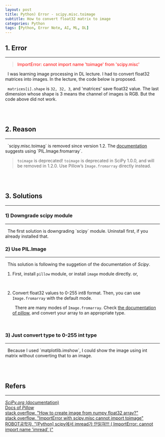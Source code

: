 ```yaml
---
layout: post
title: Python) Error - scipy.misc.toimage
subtitle: How to convert float32 matrix to image
categories: Python
tags: [Python, Error Note, AI, ML, DL]
---
```

## 1. Error
<hr>

> <span style="color:red">ImportError: cannot import name 'toimage' from 'scipy.misc'</span>

&nbsp;&nbsp;I was learning image processing in DL lecture. I had to convert float32 matrices into images. In the lecture, the code below is proposed.

<script src="https://gist.github.com/unsik6/5503cd871eb47e572f5a749c22a7ff2a.js"></script>
&nbsp;&nbsp;`matrices[i].shape` is `32, 32, 3`, and 'matrices' save float32 value. The last dimension whose shape is 3 means the channel of images is RGB. But the code above did not work.

<br/><br/>

## 2. Reason
<hr>
&nbsp;&nbsp;`scipy.misc.toimag` is removed since version 1.2. The <a href = "https://docs.scipy.org/doc/scipy-1.1.0/reference/generated/scipy.misc.toimage.html#scipy.misc.toimage">documentation</a> suggests using `PIL.Image.fromarray`.

> `toimage` is deprecated! `toimage` is deprecated in SciPy 1.0.0, and will be removed in 1.2.0. Use Pillow’s `Image.fromarray` directly instead.

<br/><br/>

## 3. Solutions
<hr>

### 1) Downgrade scipy module
<hr>
&nbsp;&nbsp;The first solution is downgrading `scipy` module. Uninstall first, if you already installed that.

<script src="https://gist.github.com/unsik6/2984a4eb21af196254afd7f11a449168.js"></script>

<br/>

### 2) Use PIL.Image
<hr>
&nbsp;&nbsp;This solution is following the suggetion of the documentation of <i>Scipy</i>.

1. First, install `pillow` module, or install `image` module directly.
    <script src="https://gist.github.com/unsik6/3bf220ef2bd04f79c49298251cd6b55e.js"></script>
    or,
    <script src="https://gist.github.com/unsik6/2217d071ad80fe0776e0d9e693b4f93a.js"></script>
<br/>

2. Convert float32 values to 0-255 int8 format. Then, you can use `Image.fromarray` with the default mode.
    <script src="https://gist.github.com/unsik6/d02c119b358ef07d335bb745127ed2c6.js"></script>

    &nbsp;&nbsp;There are many modes of `Image.fromarray`. Check <a href = "https://pillow.readthedocs.io/en/stable/handbook/concepts.html#concept-modes">the documentation of pillow</a>, and convert your array to an appropriate type.

<br/>

### 3) Just convert type to 0-255 int type
<hr>
&nbsp;&nbsp;Because I used `matplotlib.imshow`, I could show the image using int matrix without converting that to an image.

<script src="https://gist.github.com/unsik6/fc3b6e540e504cbe34da383d1f815b21.js"></script>
<br/><br/>

## Refers
<hr>
<a href = "https://docs.scipy.org/doc/scipy-1.1.0/reference/generated/scipy.misc.toimage.html#scipy.misc.toimage"><i>SciPy.org</i> (documentation)</a><br/>
<a href = "https://pillow.readthedocs.io/en/stable/index.html">Docs of <i>Pillow</i> </a><br/>
<a href = "https://stackoverflow.com/questions/38867869/how-to-create-image-from-numpy-float32-array">stack overflow, "How to create image from numpy float32 array?"</a><br/>
<a href = "https://stackoverflow.com/questions/62708777/importerror-with-scipy-misc-cannot-import-toimage">stack overflow, "ImportError with scipy.misc cannot import toimage"</a><br/>
<a href = "https://robot9710.tistory.com/5">ROBOT공학자, "[Python] scipy에서 imread가 안읽혀!!! ( ImportError: cannot import name 'imread' )"</a>
